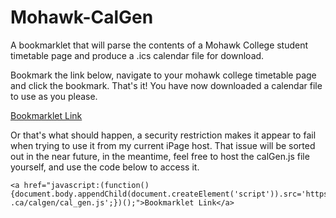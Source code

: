 Mohawk-CalGen
=============

A bookmarklet that will parse the contents of a Mohawk College student timetable page and produce a .ics calendar file for download. 


Bookmark the link below, navigate to your mohawk college timetable page and click the bookmark. That's it! You have now downloaded a calendar file to use as you please.

<a href="javascript:(function(){document.body.appendChild(document.createElement('script')).src='https://millerwebdesign.ca/calgen/cal_gen.js';})();">Bookmarklet Link</a>

Or that's what should happen, a security restriction makes it appear to fail when trying to use it from my current iPage host. That issue will be sorted out in the near future, in the meantime, feel free to host the calGen.js file yourself, and use the code below to access it. 

```
<a href="javascript:(function(){document.body.appendChild(document.createElement('script')).src='https://millerwebdesign  .ca/calgen/cal_gen.js';})();">Bookmarklet Link</a>
```
